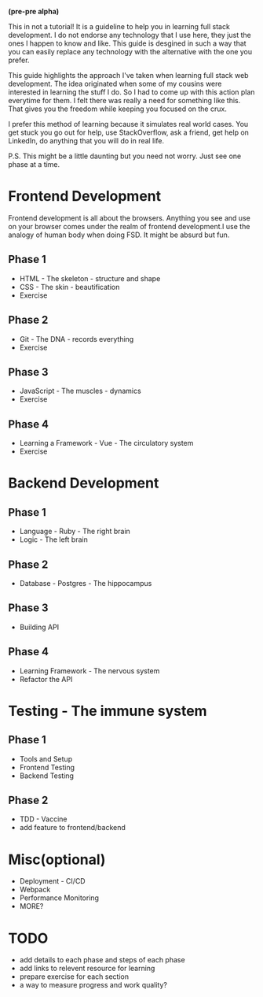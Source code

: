 **(pre-pre alpha)**

This in not a tutorial! It is a guideline to help you in learning full stack development. I do not endorse any technology that I use here, they just the ones I happen to know and like. This guide is desgined in such a way that you can easily replace any technology with the alternative with the one you prefer. 

This guide highlights the approach I've taken when learning full stack web development. The idea originated when some of my cousins were interested in learning the stuff I do. So I had to come up with this action plan everytime for them. I felt there was really a need for something like this. That gives you the freedom while keeping you focused on the crux.

I prefer this method of learning because it simulates real world cases. You get stuck you go out for help, use StackOverflow, ask a friend, get help on LinkedIn, do anything that you will do in real life.

P.S. This might be a little daunting but you need not worry. Just see one phase at a time.


# Frontend Development

Frontend development is all about the browsers. Anything you see and use on your browser comes under the realm of frontend development.I use the analogy of human body when doing FSD. It might be absurd but fun.

## Phase 1
- HTML - The skeleton - structure and shape
- CSS - The skin - beautification
- Exercise

## Phase 2
- Git - The DNA - records everything
- Exercise

## Phase 3
- JavaScript - The muscles - dynamics 
- Exercise

## Phase 4
- Learning a Framework - Vue - The circulatory system
- Exercise


# Backend Development

## Phase 1
- Language - Ruby - The right brain
- Logic - The left brain

## Phase 2
- Database - Postgres - The hippocampus

## Phase 3
- Building API 

## Phase 4
- Learning Framework - The nervous system
- Refactor the API


# Testing - The immune system

## Phase 1
- Tools and Setup
- Frontend Testing
- Backend Testing

## Phase 2
- TDD - Vaccine
- add feature to frontend/backend


# Misc(optional)

- Deployment - CI/CD
- Webpack
- Performance Monitoring
- MORE?


# TODO

- add details to each phase and steps of each phase
- add links to relevent resource for learning
- prepare exercise for each section
- a way to measure progress and work quality?
